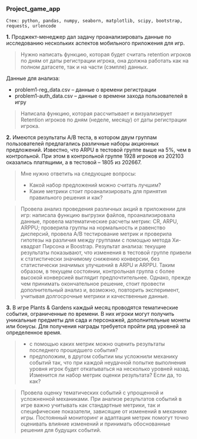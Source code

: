 ### Project_game_app
`Стек: python, pandas, numpy, seaborn, matplotlib, scipy, bootstrap, requests, urlencode`

**1.** Проджект-менеджер дал задачу проанализировать данные по исследованию нескольких аспектов мобильного приложения для игр.

> Нужно написать функцию, которая будет считать retention игроков по дням от даты регистрации игрока, она должна работать как на полном датасете, так и на части (сэмпле) данных.

Данные для анализа:
- problem1-reg_data.csv – данные о времени регистрации
- problem1-auth_data.csv – данные о времени захода пользователей в игру

> Написала функцию, которая рассчитывает и визуализирует Retention игроков по дням (неделе, месяцу) от даты регистрации игрока.

**2.** Имеются результаты A/B теста, в котором двум группам пользователей предлагались различные наборы акционных предложений. Известно, что ARPU в тестовой группе выше на 5%, чем в контрольной. При этом в контрольной группе 1928 игроков из 202103 оказались платящими, а в тестовой – 1805 из 202667.

> Мне нужно ответить на следующие вопросы:
> - Какой набор предложений можно считать лучшим? 
> - Какие метрики стоит проанализировать для принятия правильного решения и как?

> Провела анализ проведения различных акций в приложении для игр: написала функцию выгрузки файлов, проанализировала данные, провела математические расчеты метрик: CR, ARPU, ARPPU; проверила группы на нормальность и равенство дисперсий, провела А/В тестирование метрик и проверила гипотезы на различия между группами с помощью метода Хи-квадрат Пирсона и Boostrap.
> Результат анализа: текущие результаты показывают, что изменения в тестовой группе привели к статистически значимому снижению конверсии, без статистически значимых улучшений в ARPU и ARPPU. Таким образом, в текущем состоянии, контрольная группа с более высокой конверсией выглядит предпочтительнее.
> Однако, прежде чем принимать окончательное решение, стоит провести дополнительный анализ и, возможно, повторить эксперимент, учитывая долгосрочные метрики и качественные данные.

**3.** В игре Plants & Gardens каждый месяц проводятся тематические события, ограниченные по времени. В них игроки могут получить уникальные предметы для сада и персонажей, дополнительные монеты или бонусы. Для получения награды требуется пройти ряд уровней за определенное время. 

> - с помощью каких метрик можно оценить результаты последнего прошедшего события?
> - предположим, в другом событии мы усложнили механику событий так, что при каждой неудачной попытке выполнения уровня игрок будет откатываться на несколько уровней назад. Изменится ли набор метрик оценки результата? Если да, то как?

> Провела оценку тематических событий с упрощенной и усложненной механиками. При анализе результатов событий в игре важно учитывать как стандартные метрики, так и специфические показатели, зависящие от изменений в механике игры. Постоянный мониторинг и адаптация метрик помогут точно оценивать влияние изменений и принимать обоснованные решения для будущих событий.
